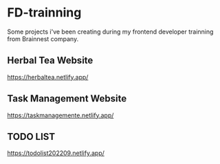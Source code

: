 # FD-trainning
Some projects i've been creating during my  frontend developer trainning from Brainnest company.
## Herbal Tea Website
https://herbaltea.netlify.app/

## Task Management Website
https://taskmanagemente.netlify.app/

## TODO LIST
https://todolist202209.netlify.app/
